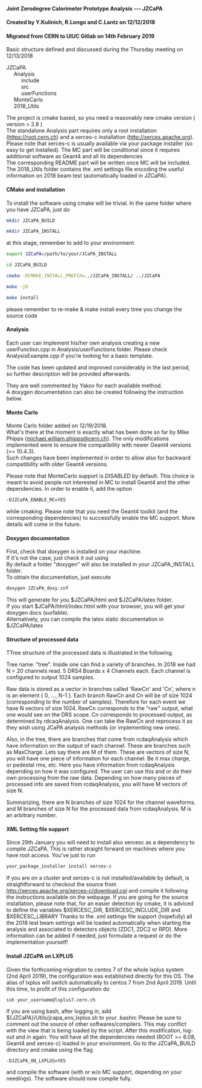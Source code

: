 #### Joint Zerodegree Calorimeter Prototype Analysis --- JZCaPA           
#### Created by Y.Kulinich, R.Longo and C.Lantz on 12/12/2018 #### 
#### Migrated from CERN to UIUC Gitlab on 14th February 2019 ####
                                                                                                                                                 
Basic structure defined and discussed during the Thursday meeting on 12/13/2018 

JZCaPA   
     Analysis   
          include    
          src   
          userFunctions   
     MonteCarlo    
     2018_Utils 

The project is cmake based, so you need a reasonably new cmake version ( version > 2.8 )   
The standalone Analysis part requires only a root installation (https://root.cern.ch) and a xerces-c installation (http://xerces.apache.org). 
Please note that xerces-c is usually available via your package installer (so easy to get installed). 
The MC part will be conditional since it requires additional software as Geant4 and all its dependencies   
The corresponding README part will be written once MC will be included.    
The 2018_Utils folder contains the .xml settings file encoding the useful information on 2018 beam test (automatically loaded in JZCaPA).   

#### CMake and installation ####
To install the software using cmake will be trivial. 
In the same folder where you have JZCaPA, just do
```bash
mkdir JZCaPA_BUILD

mkdir JZCaPA_INSTALL 
```
at this stage, remember to add to your environment
```bash
export JZCaPA=/path/to/your/JCaPA_INSTALL

cd JZCaPA_BUILD

cmake -DCMAKE_INSTALL_PREFIX=../JZCaPA_INSTALL/ ../JZCaPA

make -j8 

make install 
```
please remember to re-make & make install every time you change the source code 

#### Analysis ####
Each user can implement his/her own analysis creating a new userFunction.cpp in Analysis/userFunctions folder. 
Please check AnalysisExample.cpp if you're looking for a basic template. 

The code has been updated and improved considerably in the last period, so further description will be provided afterwards. 

They are well commented by Yakov for each available method.     
A doxygen documentation can also be created following the instruction below.     

#### Monte Carlo ####
Monte Carlo folder added on 12/19/2018.    
What's there at the moment is exactly what has been done so far by Mike Phipps (michael.william.phipps@cern.ch). 
The only modifications implemented were to ensure the compatibility with newer Geant4 versions (>= 10.4.3).   
Such changes have been implemented in order to allow also for backward compatibility with older Geant4 versions. 

Please note that MonteCarlo support is *DISABLED* by default. This choice is meant to avoid people not interested in MC to install Geant4 and the other dependencies. 
In order to enable it, add the option 
```bash
-DJZCaPA_ENABLE_MC=YES 
```
while cmaking. Please note that you need the Geant4 toolkit (and the corresponding dependencies) to successfully enable the MC support. 
More details will come in the future. 

#### Doxygen documentation ####
First, check that doxygen is installed on your machine.   
If it's not the case, just check it out using   
By default a folder "doxygen" will also be installed in your JZCaPA_INSTALL folder.   
To obtain the documentation, just execute   
```bash
doxygen JZCaPA_doxy.cnf   
```
This will generate for you  $JZCaPA/html and $JZCaPA/latex folder.  
If you start $JCaPA/html/index.html with your browser, you will get your doxygen docs (surfable).   
Alternatively, you can compile the latex static documentation in $JZCaPA/latex 


#### Structure of processed data ####
TTree structure of the processed data is illustrated in the following.

Tree name: "tree".
Inside one can find a variety of branches.
In 2018 we had N = 20 channels read. 5 DRS4 Boards x 4 Channels each. Each channel is configured to output 1024 samples.

Raw data is stored as a vector<float> in branches called 'RawCn' and 'Cn', where n is an element { 0, ..., N-1 }.
Each branch RawCn and Cn will be of size 1024 (corresponding to the number of samples).
Therefore for each event we have N vectors of size 1024.
RawCn corresponds to the "raw" output, what one would see on the DRS scope.
Cn corresponds to processed output, as determined by rdcaqAnalysis.
One can take the RawCn and reprocess it as they wish using JCaPA analysis methods (or implementing new ones). 

Also, in the tree, there are branches that come from rcdaqAnalysis which have information on the output of each channel.
These are branches such as MaxCharge. Lets say there are M of them.
These are vectors of size N, you will have one piece of information for each channel. Be it max charge, or pedestal rms, etc.
Here you have information from rcdaqAnalysis depending on how it was configured. The user can use this and or do their own processing from the raw data.
Depending on how many pieces of processed info are saved from rcdaqAnalysis, you will have M vectors of size N.

Summarizing, there are
N branches of size 1024 for the channel waveforms.
and
M branches of size N for the processed data from rcdaqAnalysis. M is an arbitrary number.
 
#### XML Setting file support #### 
Since 29th January you will need to install also xercesc as a dependency to compile JZCaPA. This is rather straight forward on machines where you have root access. 
You've just to run 
```bash
your_package_installer install xerces-c 
```
If you are on a cluster and xerces-c is not installed/available by default, is straightforward to checkout the source from http://xerces.apache.org/xerces-c/download.cgi and compile it following the instructions available on the webpage. 
If you are going for the source installation, please note that, for an easier detection by cmake, it is adviced to define the variables $XERCESC_DIR, $XERCESC_INCLUDE_DIR and $XERCESC_LIBRARY
Thanks to the .xml settings file support (hopefully) all the 2018 test beam settings will be loaded automatically when starting the analysis and associated to detectors objects (ZDC1, ZDC2 or RPD). 
More information can be added if needed, just formulate a request or do the implementation yourself!  

#### Install JZCaPA on LXPLUS #### 
Given the forthcoming migration to centos 7 of the whole lxplus system (2nd April 2019), the configuration was established directly for this OS. 
The alias of lxplus will switch automatically to centos 7 from 2nd April 2019. Until this time, to profit of this configuration do 

```
ssh your_username@lxplus7.cern.ch 
```

If you are using bash, after logging in, add ${JZCaPA}/Utils/jcapa_env_lxplus.sh to your .bashrc
Please be sure to comment out the source of other softwares/compilers. This may conflict with the view that is being loaded by the script. 
After this modification, log-out and in again. You will have all the dependencies needed (ROOT >= 6.08, Geant4 and xerces-c) loaded in your environment.
Go to the JZCaPA_BUILD directory and cmake using the flag 

```
-DJZCaPA_ON_LXPLUS=YES
```

and compile the software (with or w/o MC support, depending on your needings). The software should now compile fully.
